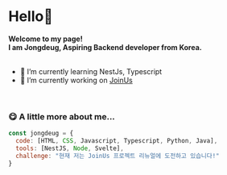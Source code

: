 # Hello👋 

**Welcome to my page!**
<br>
**I am Jongdeug, Aspiring Backend developer from Korea.**
<br>
<br>

- 🌱 I’m currently learning NestJs, Typescript
- 🔭 I’m currently working on [JoinUs](https://github.com/JongDeug/join-us-front-end)
<br>

### 😋 A little more about me...

```javascript
const jongdeug = {
  code: [HTML, CSS, Javascript, Typescript, Python, Java],
  tools: [NestJS, Node, Svelte],
  challenge: "현재 저는 JoinUs 프로젝트 리뉴얼에 도전하고 있습니다!"
}
